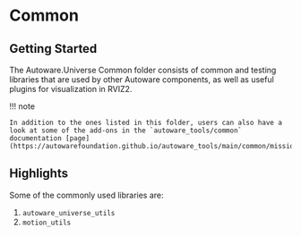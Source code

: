 # Common

## Getting Started

The Autoware.Universe Common folder consists of common and testing libraries that are used by other Autoware components, as well as useful plugins for visualization in RVIZ2.

!!! note

    In addition to the ones listed in this folder, users can also have a look at some of the add-ons in the `autoware_tools/common` documentation [page](https://autowarefoundation.github.io/autoware_tools/main/common/mission_planner_rviz_plugin/).

## Highlights

Some of the commonly used libraries are:

1. `autoware_universe_utils`
2. `motion_utils`
